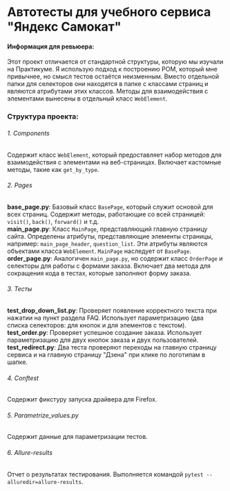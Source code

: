 # Автотесты для учебного сервиса "Яндекс Самокат"

#### Информация для ревьюера:

Этот проект отличается от стандартной структуры, которую мы изучали на Практикуме. Я использую подход к построению POM, который мне привычнее, но смысл тестов остаётся неизменным. Вместо отдельной папки для селекторов они находятся в папке с классами страниц и являются атрибутами этих классов. Методы для взаимодействия с элементами вынесены в отдельный класс `WebElement`.

### Структура проекта:

###### 1. Components

Содержит класс `WebElement`, который предоставляет набор методов для взаимодействия с элементами на веб-страницах. Включает кастомные методы, такие как `get_by_type`.

###### 2. Pages

**base_page.py**: Базовый класс `BasePage`, который служит основой для всех страниц. Содержит методы, работающие со всей страницей: `visit()`, `back()`, `forward()` и т.д.<br>
**main_page.py**: Класс `MainPage`, представляющий главную страницу сайта. Определены атрибуты, представляющие элементы страницы, например: `main_page_header`, `question_list`. Эти атрибуты являются объектами класса `WebElement`. `MainPage` наследует от `BasePage`.<br>
**order_page.py**: Аналогичен `main_page.py`, но содержит класс `OrderPage` и селекторы для работы с формами заказа. Включает два метода для сокращения кода в тестах, которые заполняют форму заказа.

###### 3. Тесты

**test_drop_down_list.py**: Проверяет появление корректного текста при нажатии на пункт раздела FAQ. Использует параметризацию (два списка селекторов: для кнопок и для элементов с текстом).<br>
**test_order.py**: Проверяет успешное создание заказа. Использует параметризацию для двух кнопок заказа и двух пользователей.<br>
**test_redirect.py**: Два теста проверяют переходы на главную страницу сервиса и на главную страницу "Дзена" при клике по логотипам в шапке.

###### 4. Conftest

Содержит фикстуру запуска драйвера для Firefox.

###### 5. Parametrize_values.py

Содержит данные для параметризации тестов.

###### 6. Allure-results

Отчет о результатах тестирования. Выполняется командой `pytest --alluredir=allure-results`.